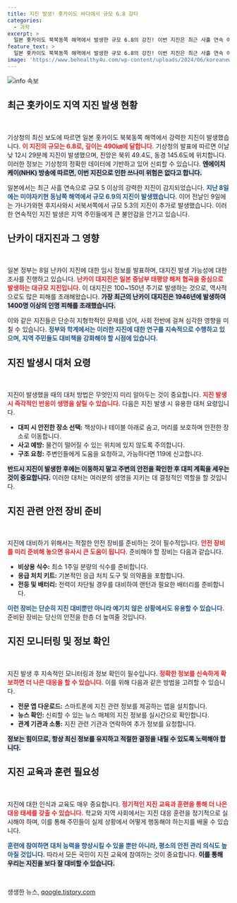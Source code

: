 ```yaml
---
title: 지진 발생! 홋카이도 바다에서 규모 6.8 강타
categories:
  - 과학
excerpt: >
  일본 홋카이도 북북동쪽 해역에서 발생한 규모 6.8의 강진! 이번 지진은 최근 사흘 연속 이어진 지진에 이어 발생하며, 일본 정부는 대지진 가능성을 경고 중. 쓰나미 위험은 없으나, 그 후폭풍에 귀추가 주목된다.
feature_text: >
  일본 홋카이도 북북동쪽 해역에서 발생한 규모 6.8의 강진! 이번 지진은 최근 사흘 연속 이어진 지진에 이어 발생하며, 일본 정부는 대지진 가능성을 경고 중. 쓰나미 위험은 없으나, 그 후폭풍에 귀추가 주목된다.
image: 'https://www.behealthy4u.com/wp-content/uploads/2024/06/koreanews.jpg'
---
```


<p><img src="https://www.behealthy4u.com/wp-content/uploads/2024/06/koreanews.jpg" alt="info 속보" /></p>

<h2 data-ke-size="size26">최근 홋카이도 지역 지진 발생 현황</h2>

<p data-ke-size="size16">&nbsp;</p>

<p>기상청의 최신 보도에 따르면 일본 홋카이도 북북동쪽 해역에서 강력한 지진이 발생했습니다. <b><span style="color: #ee2323;">이 지진의 규모는 6.8로, 깊이는 490㎞에 달합니다.</span></b> 기상청의 발표에 따르면 이날 낮 12시 29분께 지진이 발생했으며, 진앙은 북위 49.4도, 동경 145.6도에 위치합니다. 이러한 정보는 기상청의 정확한 데이터에 기반하고 있어 신뢰할 수 있습니다. <b><span style="background-color: #21538527;"> 엔에이치케이(NHK) 방송에 따르면, 이번 지진으로 인한 쓰나미 위험은 없다고 합니다.</span></b></p>

<p>일본에서는 최근 사흘 연속으로 규모 5 이상의 강력한 지진이 감지되었습니다. <b><span style="color: #1a5490;">지난 8일에는 미야자키현 동남쪽 해역에서 규모 6.9의 지진이 발생했습니다.</span></b> 이어 전날인 9일에는 가나가와현 후지사와시 서북서쪽에서 규모 5.3의 지진이 추가로 발생했습니다. 이러한 연속적인 지진 발생은 지역 주민들에게 큰 불안감을 안기고 있습니다.</p>

<h2 data-ke-size="size26">난카이 대지진과 그 영향</h2>

<p data-ke-size="size16">&nbsp;</p>

<p>일본 정부는 8일 난카이 지진에 대한 임시 정보를 발표하며, 대지진 발생 가능성에 대한 조사를 진행하고 있습니다. <b><span style="color: #ee2323;">난카이 대지진은 일본 중남부 태평양 해저 협곡을 중심으로 발생하는 대규모 지진입니다.</span></b> 이 대지진은 100~150년 주기로 발생하는 것으로, 역사적으로도 많은 피해를 초래해왔습니다. <b><span style="background-color: #21538527;">가장 최근의 난카이 대지진은 1946년에 발생하여 1400명 이상의 인명 피해를 초래했습니다.</span></b></p>

<p>이와 같은 지진들은 단순히 지형학적인 문제를 넘어, 사회 전반에 걸쳐 심각한 영향을 미칠 수 있습니다. <b><span style="color: #1a5490;">정부와 학계에서는 이러한 지진에 대한 연구를 지속적으로 수행하고 있으며, 지역 주민들도 대비책을 강화해야 할 시점에 있습니다.</span></b></p>

<h2 data-ke-size="size26">지진 발생시 대처 요령</h2>

<p data-ke-size="size16">&nbsp;</p>

<p>지진이 발생했을 때의 대처 방법은 무엇인지 미리 알아두는 것이 중요합니다. <b><span style="color: #ee2323;">지진 발생시 즉각적인 반응이 생명을 살릴 수 있습니다.</span></b> 다음은 지진 발생 시 유용한 대처 요령입니다.</p>

<ul>
  <li><b>대피 시 안전한 장소 선택:</b> 책상이나 테이블 아래로 숨고, 머리를 보호하며 안전한 장소로 이동합니다.</li>
  <li><b>사고 예방:</b> 물건이 떨어질 수 있는 위치에 있지 않도록 주의합니다.</li>
  <li><b>구조 요청:</b> 주변인들에게 도움을 요청하고, 가능하다면 119에 신고합니다.</li>
</ul>

<p><b><span style="background-color: #21538527;">반드시 지진이 발생한 후에는 이동하지 말고 주변의 안전을 확인한 후 대피 계획을 세우는 것이 중요합니다.</span></b> 이러한 대처는 여러분의 생명을 지키는 데 결정적인 역할을 할 것입니다.</p>

<h2 data-ke-size="size26">지진 관련 안전 장비 준비</h2>

<p data-ke-size="size16">&nbsp;</p>

<p>지진에 대비하기 위해서는 적절한 안전 장비를 준비하는 것이 필수적입니다. <b><span style="color: #ee2323;">안전 장비를 미리 준비해 놓으면 유사시 큰 도움이 됩니다.</span></b> 준비해야 할 장비는 다음과 같습니다.</p>

<ul>
  <li><b>비상용 식수:</b> 최소 1주일 분량의 식수를 준비합니다.</li>
  <li><b>응급 처치 키트:</b> 기본적인 응급 처치 도구 및 의약품을 포함합니다.</li>
  <li><b>전등 및 배터리:</b> 전력이 차단될 경우를 대비하여 랜턴과 필요한 배터리를 준비합니다.</li>
</ul>

<p><b><span style="color: #1a5490;">이런 장비는 단순히 지진 대비뿐만 아니라 예기치 않은 상황에서도 유용할 수 있습니다.</span></b> 준비된 장비는 당신의 안전을 한층 더 높여줄 것입니다.</p>

<h2 data-ke-size="size26">지진 모니터링 및 정보 확인</h2>

<p data-ke-size="size16">&nbsp;</p>

<p>지진 발생 후 지속적인 모니터링과 정보 확인이 필수입니다. <b><span style="color: #ee2323;">정확한 정보를 신속하게 확보하면 더 나은 대응을 할 수 있습니다.</span></b> 이를 위해 다음과 같은 방법을 고려할 수 있습니다.</p>

<ul>
  <li><b>전문 앱 다운로드:</b> 스마트폰에 지진 관련 정보를 제공하는 앱을 설치합니다.</li>
  <li><b>뉴스 확인:</b> 신뢰할 수 있는 뉴스 매체의 지진 정보를 실시간으로 확인합니다.</li>
  <li><b>관계 기관과 소통:</b> 지진 관련 기관과 연락하여 추가 정보를 요청합니다.</li>
</ul>

<p><b><span style="background-color: #21538527;">정보는 힘이므로, 항상 최신 정보를 유지하고 적절한 결정을 내릴 수 있도록 노력해야 합니다.</span></b></p>

<h2 data-ke-size="size26">지진 교육과 훈련 필요성</h2>

<p data-ke-size="size16">&nbsp;</p>

<p>지진에 대한 인식과 교육도 매우 중요합니다. <b><span style="color: #ee2323;">정기적인 지진 교육과 훈련을 통해 더 나은 대응 태세를 갖출 수 있습니다.</span></b> 학교와 지역 사회에서는 지진 대응 훈련을 정기적으로 실시해야 하며, 이를 통해 주민들이 실제 상황에서 어떻게 행동해야 하는지를 배울 수 있습니다.</p>

<p><b><span style="color: #1a5490;">훈련에 참여하면 대처 능력을 향상시킬 수 있을 뿐만 아니라, 평소의 안전 관리 의식도 높아질 것입니다.</span></b> 따라서 모든 국민이 지진 교육에 참여하는 것이 중요합니다. <b><span style="background-color: #21538527;">이를 통해 우리는 지진을 보다 잘 대비할 수 있습니다.</span></b></p>

<p data-ke-size="size16">&nbsp;</p>
생생한 뉴스, <a href="https://qoogle.tistory.com" rel="dofollow">qoogle.tistory.com</a>


